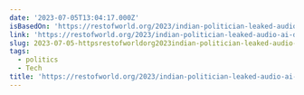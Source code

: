 ```yaml
---
date: '2023-07-05T13:04:17.000Z'
isBasedOn: 'https://restofworld.org/2023/indian-politician-leaked-audio-ai-deepfake/'
link: 'https://restofworld.org/2023/indian-politician-leaked-audio-ai-deepfake/'
slug: 2023-07-05-httpsrestofworldorg2023indian-politician-leaked-audio-ai-deepfake
tags:
  - politics
  - Tech
title: 'https://restofworld.org/2023/indian-politician-leaked-audio-ai-deepfake/'
---
```


